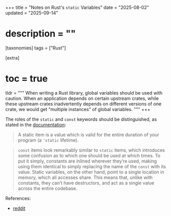 +++
title = "Notes on Rust's `static` Variables"
date = "2025-08-02"
updated = "2025-09-14"
# description = ""

[taxonomies]
tags = ["Rust"]

[extra]
# toc = true
tldr = """
When writing a Rust library, global variables should be used with caution. When an application depends on certain upstream crates, while these upstream crates inadvertently depends on different versions of one crate, we would get "multiple instances" of global variables.
"""
+++

The roles of the `static` and `const` keywords should be distinguished, as stated in the [documentation](https://doc.rust-lang.org/std/keyword.const.html):

> A static item is a value which is valid for the entire duration of your program (a `'static` lifetime).

> `const` items look remarkably similar to `static` items, which introduces some confusion as to which one should be used at which times. To put it simply, constants are inlined wherever they’re used, making using them identical to simply replacing the name of the `const` with its value. Static variables, on the other hand, point to a single location in memory, which all accesses share. This means that, unlike with constants, they can’t have destructors, and act as a single value across the entire codebase.

References:

- [reddit](https://www.reddit.com/r/rust/comments/13lsdq8/global_statics_from_libraries/)
